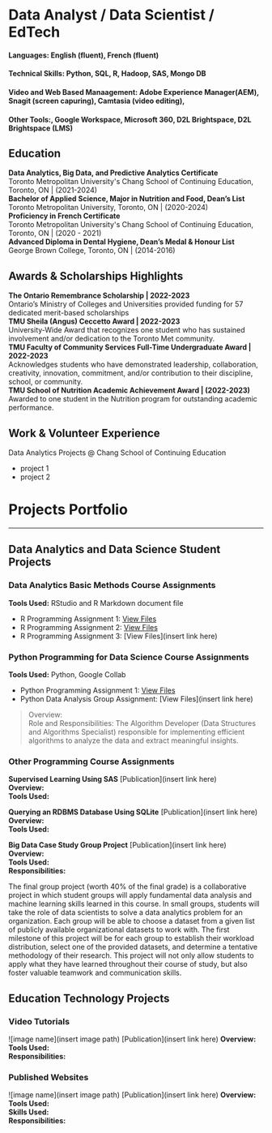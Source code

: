# Data Analyst / Data Scientist / EdTech

#### Languages: English (fluent), French (fluent) 
#### Technical Skills: Python, SQL, R, Hadoop, SAS, Mongo DB  
#### Video and Web Based Manaagement: Adobe Experience Manager(AEM), Snagit (screen capuring), Camtasia (video editing),  
#### Other Tools:, Google Workspace, Microsoft 360, D2L Brightspace, D2L Brightspace (LMS)

## Education
 **Data Analytics, Big Data, and Predictive Analytics Certificate** <br />
Toronto Metropolitan University's Chang School of Continuing Education, Toronto, ON | (2021-2024) <br />
**Bachelor of Applied Science, Major in Nutrition and Food, Dean’s List** <br />
Toronto Metropolitan University, Toronto, ON | (2020-2024) <br />
**Proficiency in French Certificate** <br />
Toronto Metropolitan University's Chang School of Continuing Education, Toronto, ON | (2020 - 2021) <br />
**Advanced Diploma in Dental Hygiene, Dean’s Medal &  Honour List** <br />
George Brown College, Toronto, ON | (2014-2016)

## Awards & Scholarships Highlights
**The Ontario Remembrance Scholarship	| 2022-2023** <br />
Ontario’s Ministry of Colleges and Universities provided funding for 57 dedicated merit-based scholarships <br />
**TMU Sheila (Angus) Ceccetto Award |	2022-2023** <br />
University-Wide Award that recognizes one student who has sustained involvement and/or dedication to the Toronto Met community. <br />
**TMU Faculty of Community Services Full-Time Undergraduate Award |	2022-2023** <br />
Acknowledges students who have demonstrated leadership, collaboration, creativity, innovation, commitment, and/or contribution to their discipline, school, or community. <br />
**TMU School of Nutrition Academic Achievement Award |	(2022-2023)** <br />
Awarded to one student in the Nutrition program for outstanding academic performance.

## Work & Volunteer Experience
Data Analytics Projects @ Chang School of Continuing Education
- project 1
- project 2

# Projects Portfolio
---
## Data Analytics and Data Science Student Projects

### Data Analytics Basic Methods Course Assignments
**Tools Used:** RStudio and R Markdown document file <br />
- R Programming Assignment 1: [View Files](/assets/projects/r_programming/assignment_1) <br />
- R Programming Assignment 2: [View Files](/assets/projects/r_programming/assignment_2) <br />
- R Programming Assignment 3: [View Files](insert link here) <br />

### Python Programming for Data Science Course Assignments 
**Tools Used:** Python, Google Collab <br />
- Python Programming Assignment 1: [View Files](/assets/projects/CIND830_Fall2023_Assignment1_Q.ipynb%20-%20Colaboratory_Stephanie_Boissonneault_V2.pdf) <br />
- Python Data Analysis Group Assignment: [View Files](insert link here) <br />
 > Overview: <br />
 > Role and Responsibilities: The Algorithm Developer (Data Structures and Algorithms Specialist) responsible for implementing efficient algorithms to analyze the data and extract meaningful insights. 

### Other Programming Course Assignments 
**Supervised Learning Using SAS** [Publication](insert link here) <br />
**Overview:** <br />
**Tools Used:** <br />

**Querying an RDBMS Database Using SQLite** [Publication](insert link here)  <br />
**Overview:** <br />
**Tools Used:** <br />

**Big Data Case Study Group Project** [Publication](insert link here) <br />
**Overview:** <br />
**Tools Used:** <br />
**Responsibilities:** <br />

The final group project (worth 40% of the final grade) is a collaborative project in which
student groups will apply fundamental data analysis and machine learning skills learned in
this course. In small groups, students will take the role of data scientists to solve a data
analytics problem for an organization. Each group will be able to choose a dataset from a
given list of publicly available organizational datasets to work with.
The first milestone of this project will be for each group to establish their workload
distribution, select one of the provided datasets, and determine a tentative methodology of
their research.
This project will not only allow students to apply what they have learned throughout their
course of study, but also foster valuable teamwork and communication skills.


## Education Technology Projects

### Video Tutorials
![image name](insert image path)
[Publication](insert link here)
**Overview:** <br />
**Tools Used:** <br />
**Responsibilities:** <br />

### Published Websites
![image name](insert image path)
[Publication](insert link here)
**Overview:** <br />
**Tools Used:** <br />
**Skills Used:** <br />
**Responsibilities:** <br />

